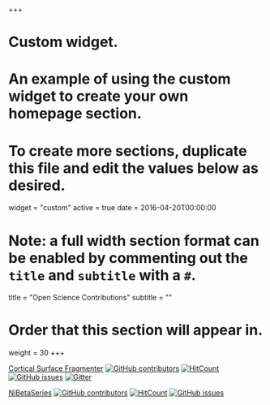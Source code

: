 +++
# Custom widget.
# An example of using the custom widget to create your own homepage section.
# To create more sections, duplicate this file and edit the values below as desired.
widget = "custom"
active = true
date = 2016-04-20T00:00:00

# Note: a full width section format can be enabled by commenting out the `title` and `subtitle` with a `#`.
title = "Open Science Contributions"
subtitle = ""

# Order that this section will appear in.
weight = 30
+++

[Cortical Surface Fragmenter](https://github.com/miykael/parcellation_fragmenter) 
[![GitHub contributors](https://img.shields.io/github/contributors/miykael/parcellation_fragmenter.svg?style=flat-square)](https://github.com/miykael/parcellation_fragmenter/graphs/contributors) 
[![HitCount](http://hits.dwyl.io/miykael/parcellation_fragmenter.svg)](http://hits.dwyl.io/miykael/parcellation_fragmenter) 
[![GitHub issues](https://img.shields.io/github/issues/miykael/parcellation_fragmenter.svg?style=flat-square)](https://github.com/miykael/parcellation_fragmenter/issues) 
[![Gitter](https://img.shields.io/gitter/room/parcellation_fragmenter/nw.js.svg?style=flat-square)](https://gitter.im/parcellation_fragmenter/Lobby) 

[NiBetaSeries](https://github.com/HBClab/NiBetaSeries) 
[![GitHub contributors](https://img.shields.io/github/contributors/HBClab/NiBetaSeries.svg?style=flat-square)](https://github.com/HBClab/NiBetaSeries/graphs/contributors) 
[![HitCount](http://hits.dwyl.io/HBClab/NiBetaSeries.svg)](http://hits.dwyl.io/HCBlab/NiBetaSeries) 
[![GitHub issues](https://img.shields.io/github/issues/HBClab/NiBetaSeries.svg?style=flat-square)](https://github.com/HBClab/NiBetaSeries/issues) 
